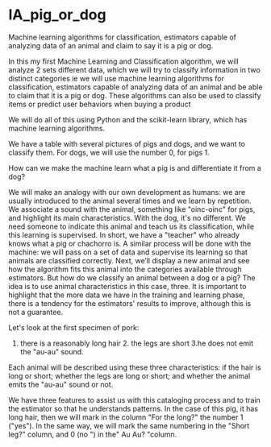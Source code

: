 # IA_pig_or_dog
Machine learning algorithms for classification, estimators capable of analyzing data of an animal and claim to say it is a pig or dog.

In this my first Machine Learning and Classification algorithm, we will analyze 2 sets
different data, which we will try to classify
information in two distinct categories ie we will use
machine learning algorithms for classification, estimators capable of analyzing data
of an animal and be able to claim that it is a pig or dog.
These algorithms can also be used to classify items or predict
user behaviors when buying a product

We will do all of this using Python and the scikit-learn library, which has machine learning algorithms.

We have a table with several pictures of pigs and dogs, and we want to classify them.
For dogs, we will use the number 0, for pigs 1.


How can we make the machine learn what a pig is and differentiate it from a dog?

We will make an analogy with our own development as humans: we are usually introduced
to the animal several times and we learn by repetition.
We associate a sound with the animal, something like "oinc-oinc" for pigs, and highlight its main characteristics.
With the dog, it's no different.
We need someone to indicate this animal and teach us its classification, while this learning is supervised.
In short, we have a "teacher" who already knows what a pig or chachorro is.
A similar process will be done with the machine: we will pass on a set of data and supervise its learning
 so that animals are classified correctly. Next, we’ll display a new animal and see how
 the algorithm fits this animal into the categories available through estimators.
But how do we classify an animal between a dog or a pig? The idea is to use animal characteristics in this case, three.
 It is important to highlight that the more data we have in the training and learning phase,
 there is a tendency for the estimators' results to improve, although this is not a guarantee.
 
 
 
Let's look at the first specimen of pork:

1. there is a reasonably long hair 2. the legs are short 3.he does not emit the "au-au" sound.

Each animal will be described using these three characteristics:
if the hair is long or short;
whether the legs are long or short;
and whether the animal emits the "au-au" sound or not.

We have three features to assist us with this cataloging process and to train
the estimator so that he understands patterns. In the case of this pig, it has long hair,
then we will mark in the column "For the long?" the number 1 ("yes"). In the same way, we will mark the same
numbering in the "Short leg?" column, and 0 (no ") in the" Au Au? "column.

 
 
